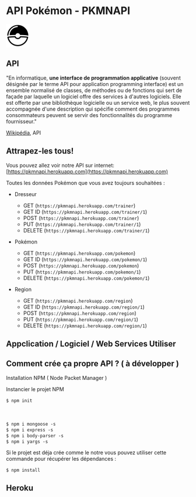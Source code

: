 # API Pokémon - PKMNAPI

![alt text](https://raw.githubusercontent.com/AntoninJoulie/Pokemon-API/master/public/favicon.png?token=Af8kQZaPOb871gwrZMLLOXPt_nDggVK3ks5clQdrwA%3D%3D "PKMNAPI")

## API

"En informatique, **une interface de programmation applicative** (souvent désignée par le terme API pour application programming interface) est un ensemble normalisé de classes, de méthodes ou de fonctions qui sert de façade par laquelle un logiciel offre des services à d'autres logiciels. Elle est offerte par une bibliothèque logicielle ou un service web, le plus souvent accompagnée d'une description qui spécifie comment des programmes consommateurs peuvent se servir des fonctionnalités du programme fournisseur."

[Wikipédia](https://fr.wikipedia.org/wiki/Interface_de_programmation), API

## Attrapez-les tous!

Vous pouvez allez voir notre API sur internet: [https://pkmnapi.herokuapp.com](https://pkmnapi.herokuapp.com)

Toutes les données Pokémon que vous avez toujours souhaitées :
- Dresseur
    - GET (`https://pkmnapi.herokuapp.com/trainer`)
    - GET ID (`https://pkmnapi.herokuapp.com/trainer/1`)
    - POST (`https://pkmnapi.herokuapp.com/trainer`)
    - PUT (`https://pkmnapi.herokuapp.com/trainer/1`)
    - DELETE (`https://pkmnapi.herokuapp.com/trainer/1`)

- Pokémon
    - GET (`https://pkmnapi.herokuapp.com/pokemon`)
    - GET ID (`https://pkmnapi.herokuapp.com/pokemon/1`)
    - POST (`https://pkmnapi.herokuapp.com/pokemon`)
    - PUT (`https://pkmnapi.herokuapp.com/pokemon/1`)
    - DELETE (`https://pkmnapi.herokuapp.com/pokemon/1`)

- Region
    - GET (`https://pkmnapi.herokuapp.com/region`)
    - GET ID (`https://pkmnapi.herokuapp.com/region/1`)
    - POST (`https://pkmnapi.herokuapp.com/region`)
    - PUT (`https://pkmnapi.herokuapp.com/region/1`)
    - DELETE (`https://pkmnapi.herokuapp.com/region/1`)

## Appclication / Logiciel / Web Services Utiliser



## Comment crée ça propre API ? ( à développer )


Installation NPM ( Node Packet Manager )

Instancier le projet NPM

    $ npm init



    $ npm i mongoose -s
    $ npm i express -s
    $ npm i body-parser -s
    $ npm i yargs -s


Si le projet est déja crée comme le notre vous pouvez utiliser cette commande pour récupérer les dépendances :

    $ npm install

## Heroku
